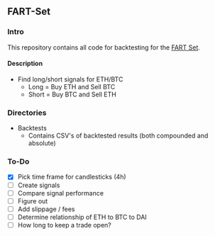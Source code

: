 ## FART-Set

### Intro
This repository contains all code for backtesting for the [FART Set](https://set-beta.tokensets.com/set/fart).

#### Description
* Find long/short signals for ETH/BTC
  * Long = Buy ETH and Sell BTC
  * Short = Buy BTC and Sell ETH


### Directories
* Backtests
  * Contains CSV's of backtested results (both compounded and absolute)


### To-Do
* [x] Pick time frame for candlesticks (4h)
* [ ] Create signals
* [ ] Compare signal performance
* [ ] Figure out
* [ ] Add slippage / fees
* [ ] Determine relationship of ETH to BTC to DAI
* [ ] How long to keep a trade open?
